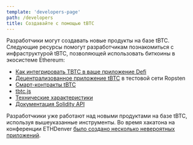 ```yaml
---
template: 'developers-page'
path: /developers
title: Создавайте с помощью tBTC
---
```

Разработчики могут создавать новые продукты на базе tBTC. Следующие ресурсы помогут разработчикам познакомиться с инфраструктурой tBTC, позволяющей использовать биткоины в экосистеме Ethereum:

- [Как интегрировать TBTC в ваше приложение Defi](/developers/how-to-integrate-tbtc-into-your-defi-dapp)
- [Децентрализованное приложение tBTC](https://dapp.test.tbtc.network/) в тестовой сети Ropsten
- [Смарт-контракты tBTC](https://github.com/keep-network/tbtc)
- [tbtc.js](https://github.com/keep-network/tbtc.js)
- [Технические характеристики](http://docs.keep.network/tbtc/)
- [Документация Solidity API](http://docs.keep.network/tbtc/solidity/)

Разработчкики уже работают над новыми продуктами на базе tBTC, используя вышеуказанные инструменты. Во время хакатона на конференции ETHDenver [было создано несколько невероятных приложений](https://blog.keep.network/bitcoin-earn-wins-ethdenver-tbtc-hackathon-prize-5233ce805468).
